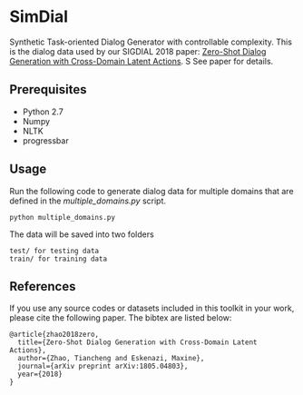 # SimDial
Synthetic Task-oriented Dialog Generator with controllable complexity. This is the dialog data used 
by our SIGDIAL 2018 paper: [Zero-Shot Dialog Generation with Cross-Domain Latent Actions](https://arxiv.org/abs/1805.04803). S
See paper for details.

## Prerequisites
 - Python 2.7
 - Numpy
 - NLTK
 - progressbar
 
 
## Usage 
Run the following code to generate dialog data for multiple domains that are defined in the 
*multiple_domains.py* script. 
  
    python multiple_domains.py
    
The data will be saved into two folders
     
    test/ for testing data 
    train/ for training data

## References
   If you use any source codes or datasets included in this toolkit in your work, please cite the following paper. The bibtex are listed below:
   
    @article{zhao2018zero,
      title={Zero-Shot Dialog Generation with Cross-Domain Latent Actions},
      author={Zhao, Tiancheng and Eskenazi, Maxine},
      journal={arXiv preprint arXiv:1805.04803},
      year={2018}
    }
